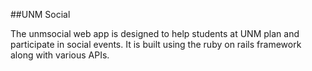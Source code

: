 ##UNM Social

The unmsocial web app is designed to help students at UNM plan and participate in social events.
It is built using the ruby on rails framework along with various APIs.
